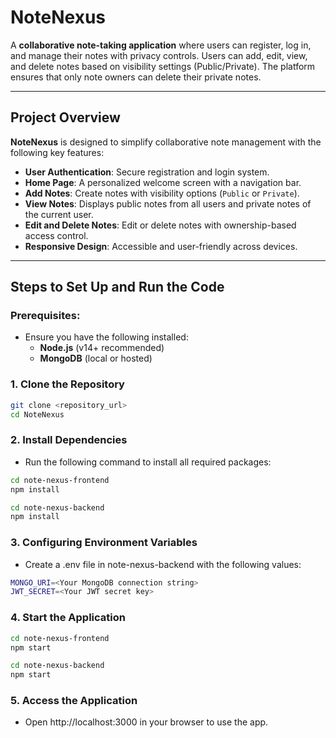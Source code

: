 # NoteNexus

A **collaborative note-taking application** where users can register, log in, and manage their notes with privacy controls. Users can add, edit, view, and delete notes based on visibility settings (Public/Private). The platform ensures that only note owners can delete their private notes.

---

## Project Overview

**NoteNexus** is designed to simplify collaborative note management with the following key features:
- **User Authentication**: Secure registration and login system.
- **Home Page**: A personalized welcome screen with a navigation bar.
- **Add Notes**: Create notes with visibility options (`Public` or `Private`).
- **View Notes**: Displays public notes from all users and private notes of the current user.
- **Edit and Delete Notes**: Edit or delete notes with ownership-based access control.
- **Responsive Design**: Accessible and user-friendly across devices.

---

## Steps to Set Up and Run the Code

### Prerequisites:
- Ensure you have the following installed:
  - **Node.js** (v14+ recommended)
  - **MongoDB** (local or hosted)

### 1. Clone the Repository
```bash
git clone <repository_url>
cd NoteNexus
```

### 2. Install Dependencies

- Run the following command to install all required packages:

```bash
cd note-nexus-frontend
npm install
```

```bash
cd note-nexus-backend
npm install
```
  
### 3. Configuring Environment Variables

- Create a .env file in note-nexus-backend with the following values:

```bash
MONGO_URI=<Your MongoDB connection string>
JWT_SECRET=<Your JWT secret key>
```

### 4. Start the Application

```bash
cd note-nexus-frontend
npm start
```

```bash
cd note-nexus-backend
npm start
```

### 5. Access the Application

- Open http://localhost:3000 in your browser to use the app.

